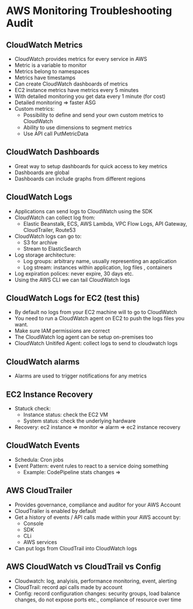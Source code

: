 # AWS Monitoring Troubleshooting Audit

## CloudWatch Metrics

- CloudWatch provides metrics for every service in AWS
- Metric is a variable to monitor
- Metrics belong to namespaces
- Metrics have timestamps
- Can create CloudWatch dashboards of metrics
- EC2 instance metrics have metrics every 5 minutes
- With detailed monitoring you get data every 1 minute (for cost)
- Detailed monitoring => faster ASG
- Custom metrics:
  - Possibility to define and send your own custom metrics to CloudWatch
  - Ability to use dimensions to segment metrics
  - Use API call PutMetricData

## CloudWatch Dashboards

- Great way to setup dashboards for quick access to key metrics
- Dashboards are global
- Dashboards can include graphs from different regions

## CloudWatch Logs

- Applications can send logs to CloudWatch using the SDK
- CloudWatch can collect log from:
  - Elastic Beanstalk, ECS, AWS Lambda, VPC Flow Logs, API Gateway, CloudTrailer, Route53
- CloudWatch logs can go to:
  - S3 for archive
  - Stream to ElasticSearch
- Log storage architecture:
  - Log groups: arbitrary name, usually representing an application
  - Log stream: instances within application, log files , containers
- Log expiration polices: never expire, 30 days etc.
- Using the AWS CLI we can tail CloudWatch logs

## CloudWatch Logs for EC2 (test this)

- By default no logs from your EC2 machine will to go to CloudWatch
- You need to run a CloudWatch agent on EC2 to push the logs files you want.
- Make sure IAM permissions are correct
- The CloudWatch log agent can be setup on-premises too
- CloudWatch Unitifed Agent: collect logs to send to cloudwatch logs

## CloudWatch alarms

- Alarms are used to trigger notifications for any metrics

## EC2 Instance Recovery

- Statuck check:
  - Instance status: check the EC2 VM
  - System status: check the underlying hardware
- Recovery: ec2 instance => monitor => alarm => ec2 instance recovery

## CloudWatch Events

- Schedula: Cron jobs
- Event Pattern: event rules to react to a service doing something
  - Example: CodePipeline stats changes =>

## AWS CloudTrailer

- Provides governance, compliance and auditor for your AWS Account
- CloudTrailer is enabled by default
- Get a history of events / API calls made within your AWS account by:
  - Console
  - SDK
  - CLi
  - AWS services
- Can put logs from CloudTrail into CloudWatch logs

## AWS CloudWatch vs CloudTrail vs Config

- Cloudwatch: log, analyisis, performance monitoring, event, alerting
- CloudTrail: record api calls made by account
- Config: record configuration changes: security groups, load balance changes, do not expose ports etc., compliance of resource over time
